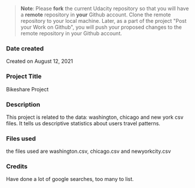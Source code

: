 >**Note**: Please **fork** the current Udacity repository so that you will have a **remote** repository in **your** Github account. Clone the remote repository to your local machine. Later, as a part of the project "Post your Work on Github", you will push your proposed changes to the remote repository in your Github account.

### Date created
Created on August 12, 2021

### Project Title
Bikeshare Project

### Description
This project is related to the data: washington, chicago and new york csv files. It tells us descriptive statistics about users travel patterns.

### Files used
the files used are washington.csv, chicago.csv and newyorkcity.csv

### Credits
Have done a lot of google searches, too many to list.
